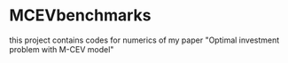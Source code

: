 # MCEVbenchmarks
this project contains codes for numerics of my paper "Optimal investment problem with M-CEV model"
